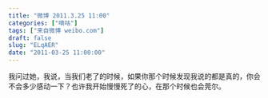 ```yaml
---
title: "微博 2011.3.25 11:00"
categories: ["嘀咕"]
tags: ["来自微博 weibo.com"]
draft: false
slug: "ELqAER"
date: "2011-03-25 11:00:00"
---
```


<p>我问过她，我说，当我们老了的时候，如果你那个时候发现我说的都是真的，你会不会多少感动一下？也许我开始慢慢死了的心，在那个时候也会莞尔。 ​​​​</p>
